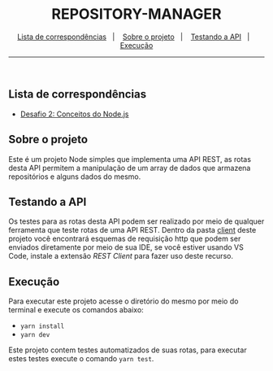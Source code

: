 <h1 align="center">
  REPOSITORY-MANAGER
</h1>

<p align="center">
  <a href="#lista-de-correspondências">Lista de correspondências</a>&nbsp;&nbsp;&nbsp;|&nbsp;&nbsp;&nbsp;
  <a href="#sobre-o-projeto">Sobre o projeto</a>&nbsp;&nbsp;&nbsp;|&nbsp;&nbsp;&nbsp;
  <a href="#testando-a-API">Testando a API</a>&nbsp;&nbsp;&nbsp;|&nbsp;&nbsp;&nbsp;
  <a href="#execução">Execução</a>
</p>

---
<br />

## Lista de correspondências
* [Desafio 2: Conceitos do Node.js](./_instruction/Desafio02.md)

## Sobre o projeto
Este é um projeto Node simples que implementa uma API REST, as rotas desta API permitem a manipulação de um array de dados que armazena repositórios e alguns dados do mesmo.

## Testando a API
Os testes para as rotas desta API podem ser realizado por meio de qualquer ferramenta que teste rotas de uma API REST. Dentro da pasta [client](./client) deste projeto você encontrará esquemas de requisição http que podem ser enviados diretamente por meio de sua IDE, se você estiver usando VS Code, instale a extensão *REST Client* para fazer uso deste recurso.

## Execução
Para executar este projeto acesse o diretório do mesmo por meio do terminal e execute os comandos abaixo:
- `yarn install`
- `yarn dev`

Este projeto contem testes automatizados de suas rotas, para executar estes testes execute o comando `yarn test`.
